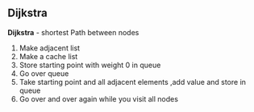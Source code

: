 ## Dijkstra
**Dijkstra** - shortest Path between nodes

1. Make adjacent list
2. Make a cache list
3. Store starting point with weight 0 in queue
4. Go over queue
5. Take starting point and all adjacent elements ,add value and store in queue
6. Go over and over again while you visit all nodes
